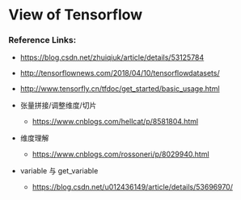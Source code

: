 # View of Tensorflow

### Reference Links:
+ https://blog.csdn.net/zhuiqiuk/article/details/53125784
+ http://tensorflownews.com/2018/04/10/tensorflowdatasets/
+ http://www.tensorfly.cn/tfdoc/get_started/basic_usage.html
+ 张量拼接/调整维度/切片
	+ https://www.cnblogs.com/hellcat/p/8581804.html
+ 维度理解
	+ https://www.cnblogs.com/rossoneri/p/8029940.html

+ variable 与 get_variable
	+ https://blog.csdn.net/u012436149/article/details/53696970/